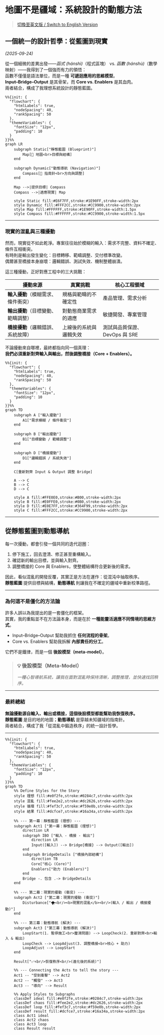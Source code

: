 # 地圖不是疆域：系統設計的動態方法
> [切換至英文版 / Switch to English Version](../en/04_unified_philosophy.md)


## 一個統一的設計哲學：從藍圖到現實 
*(2025-09-24)*

從一個細微的差異出發——*函式 (hánshì)*（程式區塊） vs. *函數 (hánshù)*（數學映射）——我得到了一個強而有力的領悟：  
函數不僅僅是語法單位，而是一種 **可遞迴應用的思維模型**。  
**Input–Bridge–Output** 是其骨架，而 **Core vs. Enablers** 是其血肉。  
兩者結合，構成了我理想系統設計的靜態藍圖。  


```mermaid
%%{init: {
  "flowchart": {
    "htmlLabels": true,
    "nodeSpacing": 40,
    "rankSpacing": 50
  },
  "themeVariables": {
    "fontSize": "12px",
    "padding": 10
  }
}}%%
graph LR
    subgraph Static["靜態藍圖 (Blueprint)"]
        Map[📜 地圖<br>目標與結構]
    end

    subgraph Dynamic["動態導航 (Navigation)"]
        Compass[🧭 指南針<br>方向與調整]
    end

    Map -->|提供目標| Compass
    Compass -->|適應現實| Map

    style Static fill:#E6F7FF,stroke:#1E90FF,stroke-width:2px
    style Dynamic fill:#FFF2CC,stroke:#CC9900,stroke-width:2px
    style Map fill:#FFFFFF,stroke:#1E90FF,stroke-width:1.5px
    style Compass fill:#FFFFFF,stroke:#CC9900,stroke-width:1.5px
```


---

### 現實的混亂與三種擾動  

然而，現實從不如此乾淨。專案往往始於模糊的輸入：需求不完整、資料不確定、條件互相衝突。  
有時則是輸出發生變化：目標轉移、範疇調整、交付標準改變。  
偶爾甚至橋接本身崩壞：邏輯錯誤、測試失效、機制整體崩潰。  

這三種擾動，正好對應工程中的三大挑戰：  

| 擾動來源 | 真實挑戰 | 核心工程領域 |
|----------|------------------|-------------------|
| **輸入擾動**（模糊需求、條件衝突） | 規格與範疇的不確定性 | 產品管理、需求分析 |
| **輸出擾動**（目標變動、範疇調整） | 對動態商業需求的適應 | 敏捷開發、專案管理 |
| **橋接擾動**（邏輯錯誤、系統故障） | 上線後的系統與邏輯失效 | 測試與品質保證、DevOps 與 SRE |

不論擾動來自哪裡，最終都指向同一個真理：  
**我們必須重新對齊輸入與輸出，然後調整橋接（Core + Enablers）。**

```mermaid
%%{init: {
  "flowchart": {
    "htmlLabels": true,
    "nodeSpacing": 40,
    "rankSpacing": 50
  },
  "themeVariables": {
    "fontSize": "12px",
    "padding": 10
  }
}}%%
graph TD
    subgraph A ["輸入擾動"]
        A1["需求模糊 / 條件衝突"]
    end

    subgraph B ["輸出擾動"]
        B1["目標變動 / 範疇調整"]
    end

    subgraph D ["橋接擾動"]
        D1["邏輯錯誤 / 系統失效"]
    end

    C[重新對齊 Input & Output 調整 Bridge]

    A --> C
    B --> C
    D --> C

    style A fill:#FFE0E0,stroke:#B00,stroke-width:2px
    style B fill:#E0FFE0,stroke:#0B0,stroke-width:2px
    style D fill:#E0E7FF,stroke:#364F99,stroke-width:2px
    style C fill:#FFF2CC,stroke:#CC9900,stroke-width:2px
```

---

## 從靜態藍圖到動態導航  

每一次擾動，都會引發一個共同的迭代迴圈：  
1. 停下施工，回去澄清、修正甚至重構輸入。  
2. 確認新的輸出目標，並與輸入對齊。  
3. 調整橋接的 Core 與 Enablers，使整體結構符合更新後的需求。  

因此，看似混亂的開發反覆，其實正是方法在運作：從混沌中抽取秩序。  
**靜態藍圖** 提供目標與結構，**動態導航** 則讓我在不確定的疆域中重新校準路徑。  

---

### 為何這不是僵化的方法論  

許多人誤以為我提出的是一套僵化的框架。  
其實，我的重點並不在方法論本身，而是在於 **一種能靈活適應不同情境的思維方式**。  

- Input–Bridge–Output 幫助我抓住 **任何流程的骨架**。  
- Core vs. Enablers 幫助我拆解 **內部責任的分工**。  

它們不是鐵律，而是一個 **後設模型（meta-model）**。  

> ### 💡 後設模型（Meta-Model）
>
> *一種心智導航系統，讓我在面對混亂時保持清晰，調整推理，並快速找回秩序。*

---

### 最終總結  

**無論擾動源自輸入、輸出或橋接，這個後設模型都能幫助我恢復秩序。**  
**靜態藍圖** 是目的地的地圖；**動態導航** 是穿越未知疆域的指南針。  
兩者結合，構成了我「從混亂中鍛造秩序」的統一設計哲學。  

---


```mermaid
%%{init: {
  "flowchart": {
    "htmlLabels": true,
    "nodeSpacing": 40,
    "rankSpacing": 50
  },
  "themeVariables": {
    "fontSize": "12px",
    "padding": 10
  }
}}%%
graph TD
    %% Define Styles for the Story
    style 理想 fill:#e0f2fe,stroke:#0284c7,stroke-width:2px
    style 混亂 fill:#fee2e2,stroke:#dc2626,stroke-width:2px
    style 循環 fill:#fef3c7,stroke:#f59e0b,stroke-width:2px
    style 結果 fill:#dcfce7,stroke:#16a34a,stroke-width:2px

    %% --- 第一幕：靜態藍圖 (理想) ---
    subgraph Act1 ["第一幕：靜態藍圖 (理想)"]
        direction LR
        subgraph IBO ["輸入 - 橋接 - 輸出"]
            direction LR
            Input([輸入]) --> Bridge{橋接} --> Output([輸出])
        end
        subgraph BridgeDetails ["橋接內部結構"]
            direction TB
            Core["核心 (Core)"]
            Enablers["助力 (Enablers)"]
        end
        Bridge -. 包含 .-> BridgeDetails
    end

    %% --- 第二幕：現實的擾動 (衝突) ---
    subgraph Act2 ["第二幕：現實的擾動 (衝突)"]
        Disturbance["🌪️<br/><b>現實的混亂</b><br/>(輸入 / 輸出 / 橋接擾動)"]
    end

    %% --- 第三幕：動態導航 (解決) ---
    subgraph Act3 ["第三幕：動態導航 (解決)"]
        LoopStart(1. 暫停施工<br>釐清問題) --> LoopCheck(2. 重新對齊<br>輸入 & 輸出)
        LoopCheck --> LoopAdjust(3. 調整橋接<br>核心 + 助力)
        LoopAdjust --> LoopStart
    end
    
    Result["✅<br/>恢復秩序<br/>(進化後的系統)"]

    %% --- Connecting the Acts to tell the story ---
    Act1 -- "受到衝擊" --> Act2
    Act2 -- "觸發" --> Act3
    Act3 -- "導向" --> Result

    %% Apply Styles to Subgraphs
    classDef ideal fill:#e0f2fe,stroke:#0284c7,stroke-width:2px
    classDef chaos fill:#fee2e2,stroke:#dc2626,stroke-width:2px
    classDef loop fill:#fef3c7,stroke:#f59e0b,stroke-width:2px
    classDef result fill:#dcfce7,stroke:#16a34a,stroke-width:2px
    class Act1 ideal
    class Act2 chaos
    class Act3 loop
    class Result result
```
